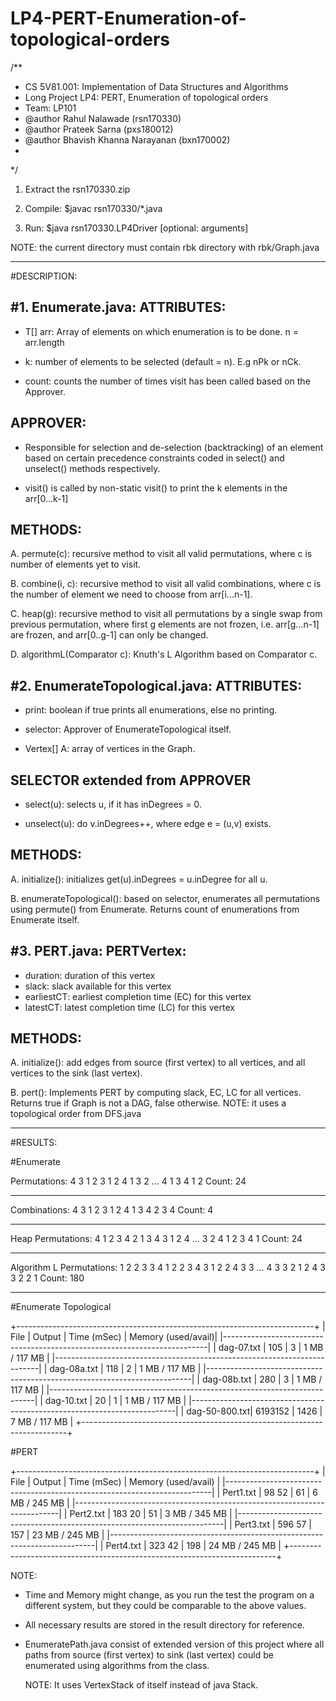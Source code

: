 # LP4-PERT-Enumeration-of-topological-orders 

/**
 * CS 5V81.001: Implementation of Data Structures and Algorithms 
 * Long Project LP4: PERT, Enumeration of topological orders
 * Team: LP101
 * @author Rahul Nalawade (rsn170330)
 * @author Prateek Sarna (pxs180012)
 * @author Bhavish Khanna Narayanan (bxn170002)
 * 
 */

1. Extract the rsn170330.zip 

2. Compile: 
   $javac rsn170330/*.java

3. Run: 
   $java rsn170330.LP4Driver [optional: arguments]

NOTE: the current directory must contain rbk directory with rbk/Graph.java

----------------------------------------------------------------------------
#DESCRIPTION: 

#1. Enumerate.java:
   ATTRIBUTES: 
   -----------
   - T[] arr: Array of elements on which enumeration is to be done.
     n = arr.length
      
   - k: number of elements to be selected (default = n). E.g nPk or nCk.  
   
   - count: counts the number of times visit has been called based on the 
     Approver. 
     
   APPROVER<T>: 
   ------------
   - Responsible for selection and de-selection (backtracking) of an 
   element based on certain precedence constraints coded in select() and 
   unselect() methods respectively.
   
   - visit() is called by non-static visit() to print the k elements in the
   arr[0...k-1]
     
   METHODS:
   --------
   A. permute(c): recursive method to visit all valid permutations, where c 
   is number of elements yet to visit.
    
   B. combine(i, c): recursive method to visit all valid combinations, where
   c is the number of element we need to choose from arr[i...n-1].
   
   C. heap(g): recursive method to visit all permutations by a single swap 
   from previous permutation, where first g elements are not frozen, i.e. 
   arr[g...n-1] are frozen, and arr[0..g-1] can only be changed.
   
   D. algorithmL(Comparator c): Knuth's L Algorithm based on Comparator c. 
   
#2. EnumerateTopological.java:
   ATTRIBUTES:
   -----------
   - print: boolean if true prints all enumerations, else no printing.
   
   - selector: Approver of EnumerateTopological itself.
   
   - Vertex[] A: array of vertices in the Graph.
   
   SELECTOR extended from APPROVER<T>
   ----------------------------------
   - select(u): selects u, if it has inDegrees = 0.
   
   - unselect(u): do v.inDegrees++, where edge e = (u,v) exists. 
   
   METHODS:
   --------
   A. initialize(): initializes get(u).inDegrees = u.inDegree for all u.
   
   B. enumerateTopological(): based on selector, enumerates all 
   permutations using permute() from Enumerate.
   Returns count of enumerations from Enumerate itself.

#3. PERT.java: 
   PERTVertex:
   -----------
   - duration: duration of this vertex
   - slack: slack available for this vertex
   - earliestCT: earliest completion time (EC) for this vertex
   - latestCT: latest completion time (LC) for this vertex
   
   METHODS:
   --------
   A. initialize(): add edges from source (first vertex) to all vertices, 
   and all vertices to the sink (last vertex).
   
   B. pert(): Implements PERT by computing slack, EC, LC for all vertices.
   Returns true if Graph is not a DAG, false otherwise.
   NOTE: it uses a topological order from DFS.java
   
 
----------------------------------------------------------------------------
#RESULTS: 

#Enumerate

Permutations: 4 3
1 2 3 
1 2 4 
1 3 2 
...
4 1 3 
4 1 2 
Count: 24
_________________________
Combinations: 4 3
1 2 3 
1 2 4 
1 3 4 
2 3 4 
Count: 4
_________________________
Heap Permutations: 4
1 2 3 4 
2 1 3 4 
3 1 2 4 
...
3 2 4 1 
2 3 4 1 
Count: 24
_________________________
Algorithm L Permutations: 
1 2 2 3 3 4 
1 2 2 3 4 3 
1 2 2 4 3 3 
...
4 3 3 2 1 2 
4 3 3 2 2 1 
Count: 180
_________________________


#Enumerate Topological

+--------------------------------------------------------------------------+
| File          | Output          |   Time (mSec)     | Memory (used/avail)|
|--------------------------------------------------------------------------|
| dag-07.txt    | 105             | 3                 | 1 MB / 117 MB      |
|--------------------------------------------------------------------------|
| dag-08a.txt   | 118             | 2                 | 1 MB / 117 MB      |
|--------------------------------------------------------------------------|
| dag-08b.txt   | 280             | 3                 | 1 MB / 117 MB      |
|--------------------------------------------------------------------------|
| dag-10.txt    | 20              | 1                 | 1 MB / 117 MB      |
|--------------------------------------------------------------------------|
| dag-50-800.txt| 6193152         | 1426              | 7 MB / 117 MB      |
+--------------------------------------------------------------------------+

#PERT

+--------------------------------------------------------------------------+
| File         | Output          |   Time (mSec)     | Memory (used/avail) |
|--------------------------------------------------------------------------|
| Pert1.txt    | 98 52           | 61                | 6 MB / 245 MB       |
|--------------------------------------------------------------------------|
| Pert2.txt    | 183 20          | 51                | 3 MB / 345 MB       |
|--------------------------------------------------------------------------|
| Pert3.txt    | 596 57          | 157               | 23 MB / 245 MB      |
|--------------------------------------------------------------------------|
| Pert4.txt    | 323 42          | 198               | 24 MB / 245 MB      |
+--------------------------------------------------------------------------+


NOTE: 
- Time and Memory might change, as you run the test the program on a 
  different system, but they could be comparable to the above values.

- All necessary results are stored in the result directory for reference.

- EnumeratePath.java consist of extended version of this project where 
  all paths from source (first vertex) to sink (last vertex) could be 
  enumerated using algorithms from the class.
  
  NOTE: It uses VertexStack<T> of itself instead of java Stack.
